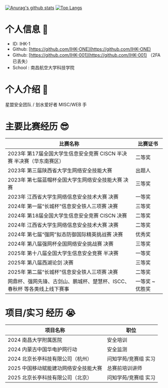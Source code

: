 [![Anurag's github stats](https://github-readme-stats.vercel.app/api?username=IHK-ONE&theme=default)](https://github.com/USERNAME/github-readme-stats)  [![Top Langs](https://github-readme-stats.vercel.app/api/top-langs/?username=IHK-ONE&layout=compact&theme=default)](https://github.com/USERNAME/github-readme-stats)

# 个人信息 👋
+ ID: IHK-1
+ Github: [https://github.com/IHK-ONE](https://github.com/IHK-ONE)
+ Github: [https://github.com/IHK-001](https://github.com/IHK-001) （2FA 已丢失）
+ School : 南昌航空大学科技学院

# 个人介绍 🧐
星盟安全团队 / 划水爱好者 MISC/WEB 手

# 主要比赛经历 😎
| 比赛名称 | 比赛证书 |
| --- | --- |
| 2023年 第17届全国大学生信息安全竞赛 CISCN 半决赛 半决赛（华东南赛区） | 二等奖 |
| 2023年 第三届陕西省大学生网络安全技能大赛 | 出题人 |
| 2023年 第七届蓝帽杯全国大学生网络安全技能大赛 决赛 | 三等奖 |
| 2023年 江西省大学生网络信息安全技术大赛 决赛 | 一等奖 |
| 2024年 第一届“长城杯”信息安全铁人三项赛 决赛 | 三等奖 |
| 2024年 第18届全国大学生信息安全竞赛 CISCN 决赛 | 二等奖 |
| 2024年 江西省大学生网络信息安全技术大赛 决赛 | 二等奖 |
| 2024年 第七届“强网”拟态防御国际精英挑战赛 决赛 | 优秀奖 |
| 2024年 第八届强网杯全国网络安全挑战赛 决赛 | 三等奖 |
| 2025年 第十八届全国大学生信息安全竞赛 半决赛 | 一等奖 |
| 2025年 第八届西湖论剑 决赛 | 三等奖 |
| 2025年 第二届“长城杯”信息安全铁人三项赛 决赛 | 二等奖 |
| 网鼎杯、强网先锋、古剑山、鹏城杯、楚慧杯、ISCC、春秋杯 等各类线上线下赛事 | 一等奖 ~ 优胜奖  | 

# 项目/实习 经历 😭
| 项目名称 | 职位 |
| --- | --- | 
| 2024 南昌大学附属医院 | 安全培训 |
| 2024 内蒙古中国华电护网行动 | 安全监测 |
| 2024 北京长亭科技有限公司（杭州） | 问知学苑/竞赛组 实习 |
| 2025 中国移动赋能建功网络安全技能大赛 | 总赛前培训讲师 |
| 2025 北京长亭科技有限公司（北京） | 问知学苑/竞赛组 实习 |


